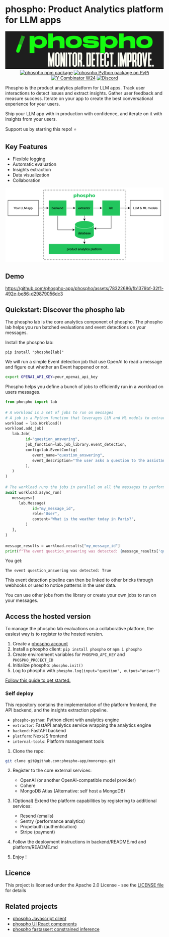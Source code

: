 # phospho: Product Analytics platform for LLM apps

<div align="center">
<img src="./platform/public/image/phospho-banner.png" alt="phospho logo">
<a href="https://www.npmjs.com/package/phospho"><img src="https://img.shields.io/npm/v/phospho?style=flat-square&label=npm+phospho" alt="phospho npm package"></a>
<a href="https://pypi.python.org/pypi/phospho"><img src="https://img.shields.io/pypi/v/phospho?style=flat-square&label=pypi+phospho" alt="phospho Python package on PyPi"></a>
<a href="https://www.ycombinator.com/companies/phospho"><img src="https://img.shields.io/badge/Y%20Combinator-W24-orange?style=flat-square" alt="Y Combinator W24"></a>
<a href="https://discord.gg/MXqBJ9pBsx"><img alt="Discord" src="https://img.shields.io/discord/1106594252043071509"></a>
</div>

Phospho is the product analytics platform for LLM apps. Track user interactions to detect issues and extract insights. Gather user feedback and measure success. Iterate on your app to create the best conversational experience for your users.

Ship your LLM app with in production with confidence, and iterate on it with insights from your users.

Support us by starring this repo! ⭐

## Key Features

- Flexible logging
- Automatic evaluation
- Insights extraction
- Data visualization
- Collaboration

![The phospho lab is the core analytics component of phospho](./phospho_diagram.png)

## Demo

https://github.com/phospho-app/phospho/assets/78322686/fb1379bf-32f1-492e-be86-d29879056dc3

## Quickstart: Discover the phospho lab

The phospho lab is the core analytics component of phospho. The phospho lab helps you run batched evaluations and event detections on your messages.

Install the phospho lab:

```
pip install "phospho[lab]"
```

We will run a simple Event detection job that use OpenAI to read a message and figure out whether an Event happened or not.

```bash
export OPENAI_API_KEY=your_openai_api_key
```

Phospho helps you define a bunch of jobs to efficiently run in a workload on users messages.

```python
from phospho import lab

# A workload is a set of jobs to run on messages
# A job is a Python function that leverages LLM and ML models to extract insights from text
workload = lab.Workload()
workload.add_job(
   lab.Job(
         id="question_answering",
         job_function=lab.job_library.event_detection,
         config=lab.EventConfig(
            event_name="question_answering",
            event_description="The user asks a question to the assistant",
         ),
   )
)

# The workload runs the jobs in parallel on all the messages to perform analytics
await workload.async_run(
   messages=[
      lab.Message(
            id="my_message_id",
            role="User",
            content="What is the weather today in Paris?",
         )
   ],
)

message_results = workload.results["my_message_id"]
print(f"The event question_answering was detected: {message_results['question_answering'].value}")
```

You get:

```
The event question_answering was detected: True
```

This event detection pipeline can then be linked to other bricks through webhooks or used to notice patterns in the user data.

You can use other jobs from the library or create your own jobs to run on your messages.

## Access the hosted version

To manage the phospho lab evaluations on a collaborative platform, the easiest way is to register to the hosted version.

1. Create a [phospho account](https://phospho.ai)
2. Install a phospho client: `pip install phospho` or `npm i phospho`
3. Create environment variables for `PHOSPHO_API_KEY` and `PHOSPHO_PROJECT_ID`
4. Initialize phospho: `phospho.init()`
5. Log to phospho with `phospho.log(input="question", output="answer")`

[Follow this guide to get started.](https://docs.phospho.ai/getting-started)

### Self deploy

This repository contains the implementation of the platform frontend, the API backend, and the insights extraction pipeline.

- `phospho-python`: Python client with analytics engine
- `extractor`: FastAPI analytics service wrapping the analytics engine
- `backend`: FastAPI backend
- `platform`: NextJS frontend
- `internal-tools`: Platform management tools

1. Clone the repo:

```bash
git clone git@github.com:phospho-app/monorepo.git
```

2. Register to the core external services:
   - OpenAI (or another OpenAI-compatible model provider)
   - Cohere
   - MongoDB Atlas (Alternative: self host a MongoDB)
3. (Optional) Extend the platform capabilities by registering to additional services:

   - Resend (emails)
   - Sentry (performance analytics)
   - Propelauth (authentication)
   - Stripe (payment)

4. Follow the deployment instructions in backend/README.md and platform/README.md

5. Enjoy !

## Licence

This project is licensed under the Apache 2.0 License - see the [LICENSE file](./LICENCE) for details

## Related projects

- [phospho Javascript client](https://github.com/phospho-app/phosphojs)
- [phospho UI React components](https://github.com/phospho-app/phospho-ui-react)
- [phospho fastassert constrained inference](https://github.com/phospho-app/fastassert)
